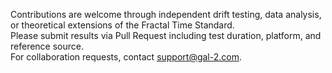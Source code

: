 Contributions are welcome through independent drift testing, data analysis, or theoretical extensions of the Fractal Time Standard.  
Please submit results via Pull Request including test duration, platform, and reference source.  
For collaboration requests, contact support@gal-2.com.
